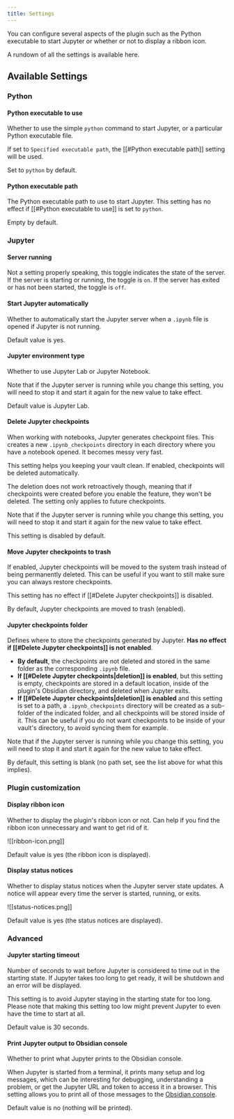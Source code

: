 ```yaml
---
title: Settings
---
```

You can configure several aspects of the plugin such as the Python executable to start Jupyter or whether or not to display a ribbon icon.

A rundown of all the settings is available here.
## Available Settings
### Python
#### Python executable to use

Whether to use the simple `python` command to start Jupyter, or a particular Python executable file.

If set to `Specified executable path`, the [[#Python executable path]] setting will be used.

Set to `python` by default.
#### Python executable path

The Python executable path to use to start Jupyter. This setting has no effect if [[#Python executable to use]] is set to `python`.

Empty by default.
### Jupyter
#### Server running

Not a setting properly speaking, this toggle indicates the state of the server. If the server is starting or running, the toggle is `on`. If the server has exited or has not been started, the toggle is `off`.
#### Start Jupyter automatically

Whether to automatically start the Jupyter server when a `.ipynb` file is opened if Jupyter is not running.

Default value is yes.
#### Jupyter environment type

Whether to use Jupyter Lab or Jupyter Notebook.

Note that if the Jupyter server is running while you change this setting, you will need to stop it and start it again for the new value to take effect.

Default value is Jupyter Lab.
#### Delete Jupyter checkpoints

When working with notebooks, Jupyter generates checkpoint files. This creates a new `.ipynb_checkpoints` directory in each directory where you have a notebook opened. It becomes messy very fast.

This setting helps you keeping your vault clean. If enabled, checkpoints will be deleted automatically.

The deletion does not work retroactively though, meaning that if checkpoints were created before you enable the feature, they won't be deleted. The setting only applies to future checkpoints.

Note that if the Jupyter server is running while you change this setting, you will need to stop it and start it again for the new value to take effect.

This setting is disabled by default.
#### Move Jupyter checkpoints to trash

If enabled, Jupyter checkpoints will be moved to the system trash instead of being permanently deleted. This can be useful if you want to still make sure you can always restore checkpoints.

This setting has no effect if [[#Delete Jupyter checkpoints]] is disabled.

By default, Jupyter checkpoints are moved to trash (enabled).
#### Jupyter checkpoints folder

Defines where to store the checkpoints generated by Jupyter. **Has no effect if [[#Delete Jupyter checkpoints]] is not enabled**.

- **By default**, the checkpoints are not deleted and stored in the same folder as the corresponding `.ipynb` file.
- **If [[#Delete Jupyter checkpoints|deletion]] is enabled**, but this setting is empty, checkpoints are stored in a default location, inside of the plugin's Obsidian directory, and deleted when Jupyter exits.
- **If [[#Delete Jupyter checkpoints|deletion]] is enabled** and this setting is set to a path, a `.ipynb_checkpoints` directory will be created as a sub-folder of the indicated folder, and all checkpoints will be stored inside of it. This can be useful if you do not want checkpoints to be inside of your vault's directory, to avoid syncing them for example.

Note that if the Jupyter server is running while you change this setting, you will need to stop it and start it again for the new value to take effect.

By default, this setting is blank (no path set, see the list above for what this implies).
### Plugin customization
#### Display ribbon icon

Whether to display the plugin's ribbon icon or not. Can help if you find the ribbon icon unnecessary and want to get rid of it.

![[ribbon-icon.png]]

Default value is yes (the ribbon icon is displayed).
#### Display status notices

Whether to display status notices when the Jupyter server state updates. A notice will appear every time the server is started, running, or exits. 

![[status-notices.png]]

Default value is yes (the status notices are displayed).
### Advanced
#### Jupyter starting timeout

Number of seconds to wait before Jupyter is considered to time out in the starting state. If Jupyter takes too long to get ready, it will be shutdown and an error will be displayed.

This setting is to avoid Jupyter staying in the starting state for too long. Please note that making this setting too low might prevent Jupyter to even have the time to start at all.

Default value is 30 seconds.
#### Print Jupyter output to Obsidian console

Whether to print what Jupyter prints to the Obsidian console.

When Jupyter is started from a terminal, it prints many setup and log messages, which can be interesting for debugging, understanding a problem, or get the Jupyter URL and token to access it in a browser. This setting allows you to print all of those messages to the [Obsidian console](https://help.obsidian.md/Help+and+support#Capture+console+logs).

Default value is no (nothing will be printed).